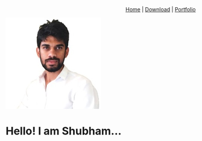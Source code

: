 <div align="right">
  <a href="https://satwash.github.io/MyResume/">Home</a> | 
  <a href="https://yourwebsite.com/Resume">Download</a> | 
  <a href="https://yourwebsite.com/portfolio">Portfolio</a>
</div>

![profile](bin/profile.jpg)
# Hello! I am Shubham...

